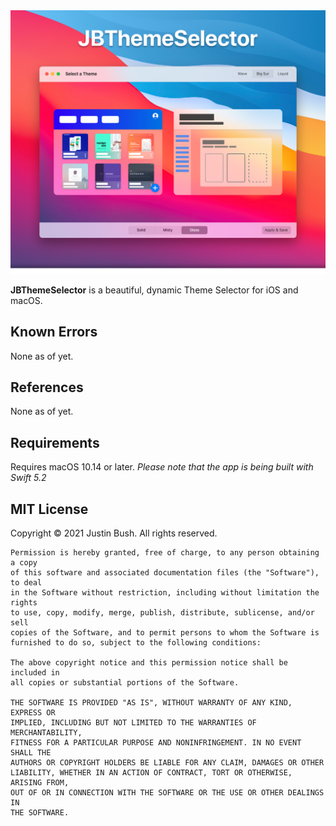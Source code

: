 <img src="Media/Cover.jpg" width="860" />

<b>JBThemeSelector</b> is a beautiful, dynamic Theme Selector for iOS and macOS.

## Known Errors
None as of yet.

## References
None as of yet.

## Requirements
Requires macOS 10.14 or later.
<i>Please note that the app is being built with Swift 5.2</i>

## MIT License

Copyright © 2021 Justin Bush. All rights reserved.

```
Permission is hereby granted, free of charge, to any person obtaining a copy
of this software and associated documentation files (the "Software"), to deal
in the Software without restriction, including without limitation the rights
to use, copy, modify, merge, publish, distribute, sublicense, and/or sell
copies of the Software, and to permit persons to whom the Software is
furnished to do so, subject to the following conditions:

The above copyright notice and this permission notice shall be included in
all copies or substantial portions of the Software.

THE SOFTWARE IS PROVIDED "AS IS", WITHOUT WARRANTY OF ANY KIND, EXPRESS OR
IMPLIED, INCLUDING BUT NOT LIMITED TO THE WARRANTIES OF MERCHANTABILITY,
FITNESS FOR A PARTICULAR PURPOSE AND NONINFRINGEMENT. IN NO EVENT SHALL THE
AUTHORS OR COPYRIGHT HOLDERS BE LIABLE FOR ANY CLAIM, DAMAGES OR OTHER
LIABILITY, WHETHER IN AN ACTION OF CONTRACT, TORT OR OTHERWISE, ARISING FROM,
OUT OF OR IN CONNECTION WITH THE SOFTWARE OR THE USE OR OTHER DEALINGS IN
THE SOFTWARE.
```
